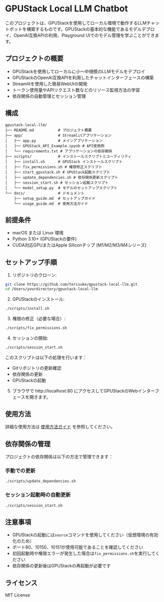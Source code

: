 # GPUStack Local LLM Chatbot

このプロジェクトは、GPUStackを使用してローカル環境で動作するLLMチャットボットを構築するものです。GPUStackの基本的な機能であるモデルデプロイ、OpenAI互換APIの利用、Playground UIでのモデル管理を学ぶことができます。

## プロジェクトの概要

- GPUStackを使用してローカルに小〜中規模のLLMモデルをデプロイ
- GPUStackのOpenAI互換APIを利用したチャットインターフェースの構築
- Streamlitを使用した簡易WebUIの開発
- トークン使用量やAPIリクエスト数などのリソース監視方法の学習
- 依存関係の自動管理とセッション管理

## 構成

```
gpustack-local-llm/
├── README.md           # プロジェクト概要
├── app/                # Streamlitアプリケーション
│   ├── app.py          # メインアプリケーション
│   ├── GPUStack_API_Example.ipynb # API使用例
│   └── requirements.txt # アプリケーションの依存関係
├── scripts/            # インストールスクリプトとユーティリティ
│   ├── install.sh      # GPUStack インストールスクリプト
│   ├── fix_permissions.sh # 権限修正スクリプト
│   ├── start_gpustack.sh # GPUStack起動スクリプト
│   ├── update_dependencies.sh # 依存関係更新スクリプト
│   ├── session_start.sh # セッション起動スクリプト
│   └── model_setup.py  # モデルのセットアップスクリプト
└── docs/               # ドキュメント
    ├── setup_guide.md  # セットアップガイド
    └── usage_guide.md  # 使用方法ガイド
```

## 前提条件

- macOS または Linux 環境
- Python 3.10+ (GPUStackの要件)
- CUDA対応GPUまたはApple Siliconチップ (M1/M2/M3/M4シリーズ)

## セットアップ手順

1. リポジトリのクローン:
```bash
git clone https://github.com/terisuke/gpustack-local-llm.git
cd /Users/yourdirectory/gpustack-local-llm
```

2. GPUStackのインストール:
```bash
./scripts/install.sh
```

3. 権限の修正（必要な場合）:
```bash
./scripts/fix_permissions.sh
```

4. セッションの開始:
```bash
./scripts/session_start.sh
```

このスクリプトは以下の処理を行います：
- Gitリポジトリの更新確認
- 依存関係の更新
- GPUStackの起動

5. ブラウザで http://localhost:80 にアクセスしてGPUStackのWebインターフェースを開きます。

## 使用方法

詳細な使用方法は [使用方法ガイド](docs/usage_guide.md) を参照してください。

## 依存関係の管理

プロジェクトの依存関係は以下の方法で管理できます：

### 手動での更新
```bash
./scripts/update_dependencies.sh
```

### セッション起動時の自動更新
```bash
./scripts/session_start.sh
```

## 注意事項

- GPUStackの起動には`source`コマンドを使用してください（仮想環境の有効化のため）
- ポート80、10150、10151が使用可能であることを確認してください
- 初回起動時や権限エラーが発生した場合は`fix_permissions.sh`を実行してください
- 依存関係の更新後はGPUStackの再起動が必要です

## ライセンス

MIT License

